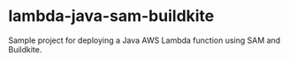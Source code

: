# lambda-java-sam-buildkite
Sample project for deploying a Java AWS Lambda function using SAM and Buildkite.
